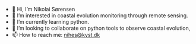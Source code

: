 - 👋 Hi, I’m Nikolai Sørensen
- 👀 I’m interested in coastal evolution monitoring through remote sensing.  
- 🌱 I’m currently learning python.
- 💞️ I’m looking to collaborate on python tools to observe coastal evolution,
- 📫 How to reach me: nihes@kyst.dk 

<!---
NikolaiHS/NikolaiHS is a ✨ special ✨ repository because its `README.md` (this file) appears on your GitHub profile.
You can click the Preview link to take a look at your changes.
--->
